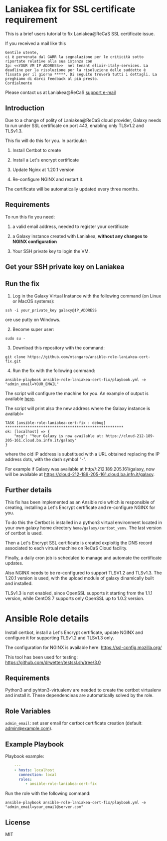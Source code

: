 Laniakea fix for SSL certificate  requirement
=========

This is a brief users tutorial to fix Laniakea@ReCaS SSL certificate issue.

If you received a mail like this

```
Gentile utente,
ci è pervenuta dal GARR la segnalazione per le criticità sotto riportate relative alla sua istanza con 
Ip: <<YOUR VM IP ADDRESS>>  nel tenant elixir-italy-services. La deadline per la risoluzione per la risoluzione delle suddette è fissata per il giorno *****. Di seguito troverà tutti i dettagli. La preghiamo di darci feedback al più presto.
Cordialmente 
```

Please contact us at Laniakea@ReCaS [support e-mail](mailto:laniakea.helpdesk@gmail.com)

Introduction
------------

Due to a change of polity of Laniakea@ReCaS cloud provider, Galaxy needs to run under SSL certificate on port 443, enabling only TLSv1.2 and TLSv1.3.

This fix will do this for you. In particular:

1. Install Certbot to create

2. Install a Let's encrypt certificate

3. Update Nginx at 1.20.1 version

4. Re-configure NGINX and restart it.

The certificate will be automatically updated every three months.

Requirements
------------

To run this fix you need:

1. a valid email address, needed to register your certificate

2. a Galaxy instance created with Laniakea, **without any changes to NGINX configuration**

3. Your SSH private key to login the VM.

Get your SSH private key on Laniakea
------------------------------------

Run the fix
-----------

1. Log in the Galaxy Virtual Instance with the following command (on Linux or MacOS systems):

```
ssh -i your_private_key galaxy@IP_ADDRESS
```

ore use putty on Windows.

2. Become super user:

```
sudo su -
```

3. Download this repository with the command:

```
git clone https://github.com/mtangaro/ansible-role-laniakea-cert-fix.git
```

4. Run the fix with the following command:

```
ansible-playbook ansible-role-laniakea-cert-fix/playbook.yml -e "admin_email=YOUR_EMAIL"
```

The script will configure the machine for you. An example of output is available [here](https://github.com/mtangaro/ansible-role-laniakea-cert-fix/blob/main/fix.log).

The script will print also the new address where the Galaxy instance is availabl=

```
TASK [ansible-role-laniakea-cert-fix : debug] *****************************************************
ok: [localhost] => {
    "msg": "Your Galaxy is now available at: https://cloud-212-189-205-161.cloud.ba.infn.it/galaxy"
}
```

where the old IP address is substitued with a URL obtained replacing the IP address dots, with the dash symbol "-".

For example if Galaxy was available at http//:212.189.205.161/galaxy, now will be available at https://cloud-212-189-205-161.cloud.ba.infn.it/galaxy.

Further details
---------------

This fix has been implemented as an Ansible role which is responsible of creating, installing a Let's Encrypt certificate and re-configure NGINX for you.

To do this the Certbot is installed in a python3 virtual environment located in your own galaxy home directory ``home/galaxy/certbot_venv``. The last version of certbot is used.

Then a Let's Encrypt SSL certificate is created exploitig the DNS record associated to each virtual machine on ReCaS Cloud facility.

Finally, a daily cron job is scheduled to manage and automate the certificate updates.

Also NGINX needs to be re-configured to support TLSV1.2 and TLSv1.3. The 1.20.1 version is used, with the upload module of galaxy dinamically built and installed.

TLSv1.3 is not enabled, since OpenSSL supports it starting from the 1.1.1 version, while CentOS 7 supports only OpenSSL up to 1.0.2 version.

Ansible Role details
====================

Install certbot, install a Let's Encrypt certificate, update NGINX and configure it for supporting TLSv1.2 and TLSv1.3 only.

The configuration for NGINX is available here: https://ssl-config.mozilla.org/ 

This tool has been used for testing: https://github.com/drwetter/testssl.sh/tree/3.0 

Requirements
------------

Python3 and pyhton3-virtualenv are needed to create the certbot virtualenv and install it. These dependencieas are automatically solved by the role.


Role Variables
--------------

``admin_email``: set user email for certbot certificate creation (default: admin@example.com).

Example Playbook
----------------

Playbook example:

```yaml
    ---
    - hosts: localhost
      connection: local
      roles:
         - ansible-role-laniakea-cert-fix
```

Run the role with the following command:

```
ansible-playbook ansible-role-laniakea-cert-fix/playbook.yml -e "admin_email=your_email@server.com"
```

License
-------

MIT
